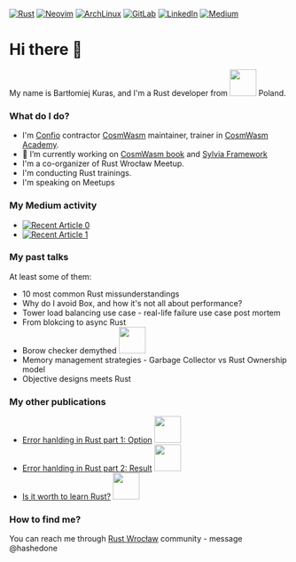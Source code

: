 [![Rust](https://img.shields.io/badge/Rust-black?style=for-the-badge&logo=rust&logoColor=#E57324)](https://www.rust-lang.org/)
[![Neovim](https://img.shields.io/badge/NeoVim-%2357A143.svg?&style=for-the-badge&logo=neovim&logoColor=white)](https://neovim.io/)
[![ArchLinux](https://img.shields.io/badge/Arch_Linux-1793D1?style=for-the-badge&logo=arch-linux&logoColor=white)](https://archlinux.org/)
[![GitLab](https://img.shields.io/badge/GitLab-330F63?style=for-the-badge&logo=gitlab&logoColor=white)](https://gitlab.com/hashedone)
[![LinkedIn](https://img.shields.io/badge/LinkedIn-0077B5?style=for-the-badge&logo=linkedin&logoColor=white)](https://www.linkedin.com/in/bart%C5%82omiej-kuras-94322ab0/)
[![Medium](https://img.shields.io/badge/Medium-12100E?style=for-the-badge&logo=medium&logoColor=white)](https://medium.com/@bart.k)

# Hi there 👋

My name is Bartłomiej Kuras, and I'm a Rust developer from <img src="https://hatscripts.github.io/circle-flags/flags/br.svg" width="48"> Poland.

### What do I do?

- I'm [Confio](https://confio.gmbh/) contractor [CosmWasm](https://github.com/CosmWasm) maintainer, trainer in [CosmWasm Academy](https://academy.cosmwasm.com/).
- 🔭 I’m currently working on [CosmWasm book](https://cosmwasm.github.io/book/) and [Sylvia Framework](https://github.com/CosmWasm/sylvia)
- I'm a co-organizer of Rust Wrocław Meetup.
- I'm conducting Rust trainings.
- I'm speaking on Meetups

### My Medium activity


- <a target="_blank" href="https://github-readme-medium-recent-article.vercel.app/medium/@bart.k/0"><img src="https://github-readme-medium-recent-article.vercel.app/medium/@bart.k/0" alt="Recent Article 0"></a>
- <a target="_blank" href="https://github-readme-medium-recent-article.vercel.app/medium/@bart.k/1"><img src="https://github-readme-medium-recent-article.vercel.app/medium/@bart.k/1" alt="Recent Article 1"></a>

### My past talks

At least some of them:

- 10 most common Rust missunderstandings
- Why do I avoid Box, and how it's not all about performance?
- Tower load balancing use case - real-life failure use case post mortem
- From blokcing to async Rust
- Borow checker demythed <img src="https://hatscripts.github.io/circle-flags/flags/br.svg" width="48">
- Memory management strategies - Garbage Collector vs Rust Ownership model
- Objective designs meets Rust

### My other publications

- [Error hanlding in Rust part 1: Option](https://bulldogjob.pl/readme/obsluga-bledow-w-jezyku-rust-cz-1-option) <img src="https://hatscripts.github.io/circle-flags/flags/br.svg" width="48">
- [Error hanlding in Rust part 2: Result](https://bulldogjob.pl/readme/obsluga-bledow-w-jezyku-rust-cz-2-result) <img src="https://hatscripts.github.io/circle-flags/flags/br.svg" width="48">
- [Is it worth to learn Rust?](https://geek.justjoin.it/jezyk-rust) <img src="https://hatscripts.github.io/circle-flags/flags/br.svg" width="48">

### How to find me?

You can reach me through [Rust Wrocław](https://www.rust-wroclaw.pl/) community - message @hashedone

